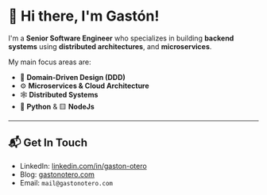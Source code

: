 # 👋 Hi there, I'm Gastón!

I'm a **Senior Software Engineer** who specializes in building **backend systems** using **distributed architectures**, and **microservices**. 

My main focus areas are:

- 🧠 **Domain-Driven Design (DDD)**
- ⚙️ **Microservices & Cloud Architecture**
- 🕸️ **Distributed Systems**
- 🐍 **Python** & 🟨 **NodeJs**

---

## 📬 Get In Touch

- LinkedIn: [linkedin.com/in/gaston-otero](https://www.linkedin.com/in/gaston-otero/)
- Blog: [gastonotero.com](https://gastonotero.com)
- Email: `mail@gastonotero.com`
